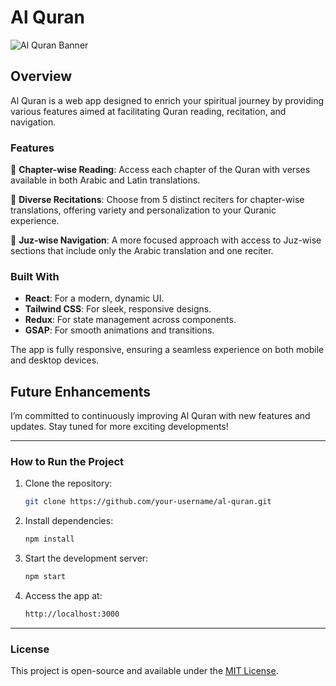 # Al Quran

![Al Quran Banner](https://github.com/your-username/repository-name/blob/main/assets/image.JPG)

## Overview

Al Quran is a web app designed to enrich your spiritual journey by providing various features aimed at facilitating Quran reading, recitation, and navigation.

### Features

🔹 **Chapter-wise Reading**: Access each chapter of the Quran with verses available in both Arabic and Latin translations.

🔹 **Diverse Recitations**: Choose from 5 distinct reciters for chapter-wise translations, offering variety and personalization to your Quranic experience.

🔹 **Juz-wise Navigation**: A more focused approach with access to Juz-wise sections that include only the Arabic translation and one reciter.

### Built With

- **React**: For a modern, dynamic UI.
- **Tailwind CSS**: For sleek, responsive designs.
- **Redux**: For state management across components.
- **GSAP**: For smooth animations and transitions.
  
The app is fully responsive, ensuring a seamless experience on both mobile and desktop devices.

## Future Enhancements

I’m committed to continuously improving Al Quran with new features and updates. Stay tuned for more exciting developments!

---

### How to Run the Project

1. Clone the repository:
    ```bash
    git clone https://github.com/your-username/al-quran.git
    ```

2. Install dependencies:
    ```bash
    npm install
    ```

3. Start the development server:
    ```bash
    npm start
    ```

4. Access the app at:
    ```bash
    http://localhost:3000
    ```

---

### License

This project is open-source and available under the [MIT License](LICENSE).

